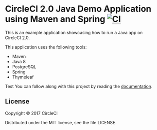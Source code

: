 # CircleCI 2.0 Java Demo Application using Maven and Spring [![CI](https://circleci.com/gh/CircleCI-Public/circleci-demo-java-spring.svg?style=shield&circle-token=:circle-token)](https://circleci.com/gh/CircleCI-Public/circleci-demo-java-spring)

This is an example application showcasing how to run a Java app on CircleCI 2.0.

This application uses the following tools: 

* Maven 
* Java 8 
* PostgreSQL 
* Spring 
* Thymeleaf

Test
You can follow along with this project by reading the [documentation](https://circleci.com/docs/2.0/language-java/).

## License

Copyright © 2017 CircleCI

Distributed under the MIT license, see the file LICENSE.